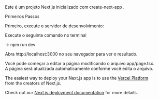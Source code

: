 Este é um projeto Next.js
 inicializado com create-next-app
.

Primeiros Passos

Primeiro, execute o servidor de desenvolvimento:

Execute o seguinte comando no terminal

-> npm run dev 

Abra http://localhost:3000
 no seu navegador para ver o resultado.

Você pode começar a editar a página modificando o arquivo app/page.tsx. A página será atualizada automaticamente conforme você edita o arquivo.

The easiest way to deploy your Next.js app is to use the [Vercel Platform](https://vercel.com/new?utm_medium=default-template&filter=next.js&utm_source=create-next-app&utm_campaign=create-next-app-readme) from the creators of Next.js.

Check out our [Next.js deployment documentation](https://nextjs.org/docs/app/building-your-application/deploying) for more details.
